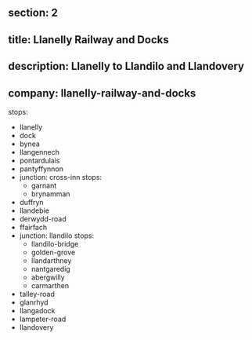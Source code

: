 section: 2
----
title: Llanelly Railway and Docks
----
description: Llanelly to Llandilo and Llandovery
----
company: llanelly-railway-and-docks
----
stops:
- llanelly
- dock
- bynea
- llangennech
- pontardulais
- pantyffynnon
- junction: cross-inn
  stops:
    - garnant
    - brynamman
- duffryn
- llandebie
- derwydd-road
- ffairfach
- junction: llandilo
  stops:
    - llandilo-bridge
    - golden-grove
    - llandarthney
    - nantgaredig
    - abergwilly
    - carmarthen
- talley-road
- glanrhyd
- llangadock
- lampeter-road
- llandovery

